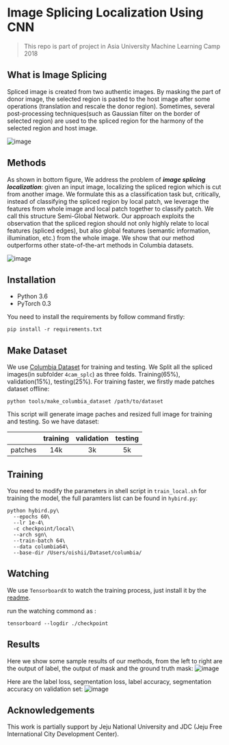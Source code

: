 # Image Splicing Localization Using CNN 

> This repo is part of project in Asia University Machine Learning Camp 2018


## What is Image Splicing

Spliced image is created from two authentic images. By masking the part of donor image, the selected region is pasted to the host image after some operations (translation and rescale the donor region). Sometimes, several post-processing techniques(such as Gaussian filter on the border of selected region) are used to the spliced region for the harmony of the selected region and host image.

![image](https://user-images.githubusercontent.com/4397546/43671765-04b292c2-97db-11e8-8709-e4097092302c.png)

##  Methods
As shown in bottom figure, We address the problem of ***image splicing localization***: given an input image, localizing the spliced region which is cut from another image. We formulate this as a classification task but, critically, instead of classifying the spliced region by local patch, we leverage the features from whole image and local patch together to classify patch. We call this structure Semi-Global Network. Our approach exploits the observation that the spliced region should not only highly relate to local features (spliced edges), but also global features (semantic information, illumination, etc.) from the whole image. We show that our method outperforms other state-of-the-art methods in Columbia datasets.


![image](https://user-images.githubusercontent.com/4397546/43671759-e8b2874e-97da-11e8-9f42-e2d0afe229bf.png)


## Installation

* Python 3.6
* PyTorch 0.3

You need to install the requirements by follow command firstly:

```shell
pip install -r requirements.txt
```

## Make Dataset

We use [Columbia Dataset](http://www.ee.columbia.edu/ln/dvmm/downloads/authsplcuncmp/dlform.html) for training and testing. We Split all the spliced images(in subfolder `4cam_splc`) as three folds. Training(65%), validation(15%), testing(25%). For training faster, we firstly made patches dataset offline:

```shell
python tools/make_columbia_dataset /path/to/dataset
```
This script will generate image paches and resized full image for training and testing. So we have dataset: 

|| training| validation | testing |
|:---| :--: | :--: | :--: |
|patches| 14k | 3k| 5k|

## Training
You need to modify the parameters in shell script in `train_local.sh` for training the model, the full paramters list can be found in `hybird.py`:

```shell
python hybird.py\
  --epochs 60\
  --lr 1e-4\
  -c checkpoint/local\
  --arch sgn\
  --train-batch 64\
  --data columbia64\
  --base-dir /Users/oishii/Dataset/columbia/ 
```

## Watching

We use `TensorboardX`   to watch the training process, just install it by the [readme](https://github.com/lanpa/tensorboardX).

run the watching commond as :
```
tensorboard --logdir ./checkpoint
```

## Results

Here we show some sample results of our methods, from the left to right are the output of label, the output of mask and the ground truth mask:
![image](https://user-images.githubusercontent.com/4397546/43671725-4487e1fa-97da-11e8-8dad-e083ed1a9181.png)

Here are the label loss, segmentation loss, label accuracy, segmentation accuracy on validation set:
![image](https://user-images.githubusercontent.com/4397546/43671741-a03c7e20-97da-11e8-86b4-c6df5cb1b3c1.png)


## Acknowledgements

This work is partially support by Jeju National University and JDC (Jeju Free International City Development Center).


